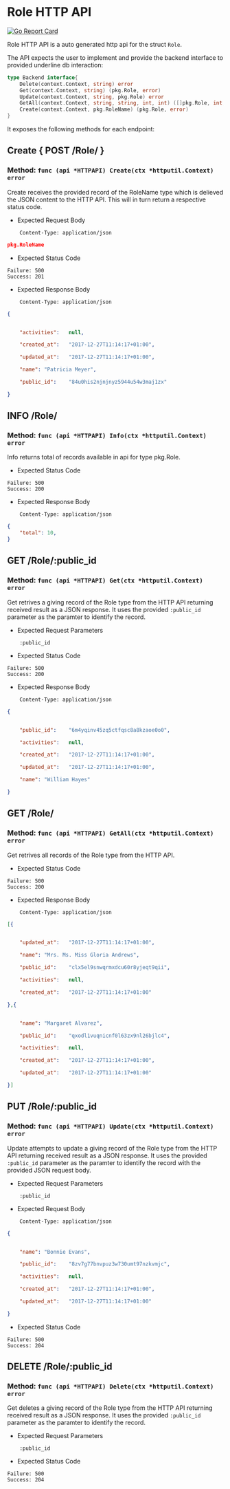 Role HTTP API 
===============================

[![Go Report Card](https://goreportcard.com/badge/github.com/gokit/tenancykit/pkg/resources/roleapi)](https://goreportcard.com/report/github.com/gokit/tenancykit/pkg/resources/roleapi)

Role HTTP API is a auto generated http api for the struct `Role`.

The API expects the user to implement and provide the backend interface to provided underline db interaction:

```go
type Backend interface{
    Delete(context.Context, string) error
    Get(context.Context, string) (pkg.Role, error)
    Update(context.Context, string, pkg.Role) error
    GetAll(context.Context, string, string, int, int) ([]pkg.Role, int, error)
    Create(context.Context, pkg.RoleName) (pkg.Role, error)
}
```

It exposes the following methods for each endpoint:

## Create { POST /Role/ }
### Method: `func (api *HTTPAPI) Create(ctx *httputil.Context) error`

Create receives the provided record of the RoleName type which is delieved the 
JSON content to the HTTP API. This will in turn return a respective status code.

- Expected Request Body

```http
    Content-Type: application/json
```

```json
pkg.RoleName
```

- Expected Status Code

```
Failure: 500
Success: 201
```

- Expected Response Body

```http
    Content-Type: application/json
```

```json
{


    "activities":	null,

    "created_at":	"2017-12-27T11:14:17+01:00",

    "updated_at":	"2017-12-27T11:14:17+01:00",

    "name":	"Patricia Meyer",

    "public_id":	"84u0his2njnjnyz5944u54w3maj1zx"

}
```

## INFO /Role/
### Method: `func (api *HTTPAPI) Info(ctx *httputil.Context) error`

Info returns total of records available in api for type pkg.Role.

- Expected Status Code

```
Failure: 500
Success: 200
```

- Expected Response Body

```http
    Content-Type: application/json
```

```json
{
    "total": 10,
}
```

## GET /Role/:public_id
### Method: `func (api *HTTPAPI) Get(ctx *httputil.Context) error`

Get retrives a giving record of the Role type from the HTTP API returning received result as a JSON
response. It uses the provided `:public_id` parameter as the paramter to identify the record.

- Expected Request Parameters

```
    :public_id
```

- Expected Status Code

```
Failure: 500
Success: 200
```

- Expected Response Body

```http
    Content-Type: application/json
```

```json
{


    "public_id":	"6m4yqinv45zq5ctfqsc8a8kzaoe0o0",

    "activities":	null,

    "created_at":	"2017-12-27T11:14:17+01:00",

    "updated_at":	"2017-12-27T11:14:17+01:00",

    "name":	"William Hayes"

}
```

## GET /Role/
### Method: `func (api *HTTPAPI) GetAll(ctx *httputil.Context) error`

Get retrives all records of the Role type from the HTTP API.

- Expected Status Code

```
Failure: 500
Success: 200
```

- Expected Response Body

```http
    Content-Type: application/json
```

```json
[{


    "updated_at":	"2017-12-27T11:14:17+01:00",

    "name":	"Mrs. Ms. Miss Gloria Andrews",

    "public_id":	"clx5el9snwqrmxdcu60r8yjeqt9qii",

    "activities":	null,

    "created_at":	"2017-12-27T11:14:17+01:00"

},{


    "name":	"Margaret Alvarez",

    "public_id":	"qxodl1vuqnicnf0l63zx9nl26bjlc4",

    "activities":	null,

    "created_at":	"2017-12-27T11:14:17+01:00",

    "updated_at":	"2017-12-27T11:14:17+01:00"

}]
```

## PUT /Role/:public_id
### Method: `func (api *HTTPAPI) Update(ctx *httputil.Context) error`

Update attempts to update a giving record of the Role type from the HTTP API returning received result as a JSON
response. It uses the provided `:public_id` parameter as the paramter to identify the record with the provided JSON request body.

- Expected Request Parameters

```
    :public_id
```

- Expected Request Body

```http
    Content-Type: application/json
```

```json
{


    "name":	"Bonnie Evans",

    "public_id":	"8zv7g77bnvpuz3w730umt97nzkvmjc",

    "activities":	null,

    "created_at":	"2017-12-27T11:14:17+01:00",

    "updated_at":	"2017-12-27T11:14:17+01:00"

}
```

- Expected Status Code

```
Failure: 500
Success: 204
```

## DELETE /Role/:public_id
### Method: `func (api *HTTPAPI) Delete(ctx *httputil.Context) error`

Get deletes a giving record of the Role type from the HTTP API returning received result as a JSON
response. It uses the provided `:public_id` parameter as the paramter to identify the record.

- Expected Request Parameters

```
    :public_id
```

- Expected Status Code

```
Failure: 500
Success: 204
```

